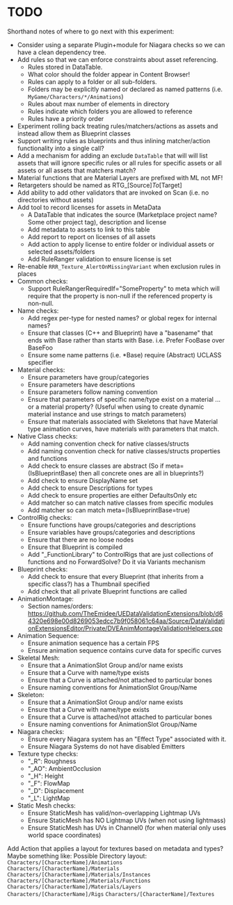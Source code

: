 # TODO

Shorthand notes of where to go next with this experiment:

* Consider using a separate Plugin+module for Niagara checks so we can have a clean dependency tree.
* Add rules so that we can enforce constraints about asset referencing.
  * Rules stored in DataTable.
  * What color should the folder appear in Content Browser!
  * Rules can apply to a folder or all sub-folders.
  * Folders may be explicitly named or declared as named patterns (i.e. `MyGame/Characters/*/Animations`)
  * Rules about max number of elements in directory
  * Rules indicate which folders you are allowed to reference
  * Rules have a priority order
* Experiment rolling back treating rules/matchers/actions as assets and instead allow them as Blueprint classes
* Support writing rules as blueprints and thus inlining matcher/action functionality into a single call?
* Add a mechanism for adding an exclude `DataTable` that will will list assets that will ignore specific rules or all rules for specific assets or all assets or all assets that matchers match?
* Material functions that are Material Layers are prefixed with ML not MF!
* Retargeters should be named as RTG_\[Source\]_To_\[Target\]
* Add ability to add other validators that are invoked on Scan (i.e. no directories without assets)
* Add tool to record licenses for assets in MetaData
    * A DataTable that indicates the source (Marketplace project name? Some other project tag), description and license
    * Add metadata to assets to link to this table
    * Add report to report on licenses of all assets
    * Add action to apply license to entire folder or individual assets or selected assets/folders
    * Add RuleRanger validation to ensure license is set
* Re-enable `RRR_Texture_AlertOnMissingVariant` when exclusion rules in places
* Common checks:
  * Support RuleRangerRequiredIf="SomeProperty" to meta which will require that the property is non-null if the referenced property is non-null.
* Name checks:
  * Add regex per-type for nested names? or global regex for internal names?
  * Ensure that classes (C++ and Blueprint) have a "basename" that ends with Base rather than starts with Base. i.e. Prefer FooBase over BaseFoo
  * Ensure some name patterns (i.e. *Base) require (Abstract) UCLASS specifier
* Material checks:
  * Ensure parameters have group/categories
  * Ensure parameters have descriptions
  * Ensure parameters follow naming convention
  * Ensure that parameters of specific name/type exist on a material ... or a material property? (Useful when using to create dynamic material instance and use strings to match parameters)
  * Ensure that materials associated with Skeletons that have Material type animation curves, have materials with parameters that match.
* Native Class checks:
  * Add naming convention check for native classes/structs
  * Add naming convention check for native classes/structs properties and functions
  * Add check to ensure classes are abstract (So if meta=(IsBlueprintBase) then all concrete ones are all in blueprints?)
  * Add check to ensure DisplayName set
  * Add check to ensure Descriptions for types
  * Add check to ensure properties are either DefaultsOnly etc
  * Add matcher so can match native classes from specific modules
  * Add matcher so can match meta=(IsBlueprintBase=true)
* ControlRig checks:
  * Ensure functions have groups/categories and descriptions
  * Ensure variables have groups/categories and descriptions
  * Ensure that there are no loose nodes
  * Ensure that Blueprint is compiled
  * Add "_FunctionLibrary" to ControlRigs that are just collections of functions and no ForwardSolve? Do it via Variants mechanism
* Blueprint checks:
  * Add check to ensure that every Blueprint (that inherits from a specific class?) has a Thumbnail specified
  * Add check that all private Blueprint functions are called
* AnimationMontage:
  * Section names/orders: https://github.com/TheEmidee/UEDataValidationExtensions/blob/d64320e698e00d8269053edcc7b9f058061c64aa/Source/DataValidationExtensionsEditor/Private/DVEAnimMontageValidationHelpers.cpp
* Animation Sequence:
  * Ensure animation sequence has a certain FPS
  * Ensure animation sequence contains curve data for specific curves
* Skeletal Mesh:
  * Ensure that a AnimationSlot Group and/or name exists
  * Ensure that a Curve with name/type exists
  * Ensure that a Curve is attached/not attached to particular bones
  * Ensure naming conventions for AnimationSlot Group/Name
* Skeleton:
  * Ensure that a AnimationSlot Group and/or name exists
  * Ensure that a Curve with name/type exists
  * Ensure that a Curve is attached/not attached to particular bones
  * Ensure naming conventions for AnimationSlot Group/Name
* Niagara checks:
  * Ensure every Niagara system has an "Effect Type" associated with it.
  * Ensure Niagara Systems do not have disabled Emitters
* Texture type checks:
  * "_R": Roughness
  * "_AO": AmbientOcclusion
  * "_H": Height
  * "_F": FlowMap
  * "_D": Displacement
  * "_L": LightMap
* Static Mesh checks:
  * Ensure StaticMesh has valid/non-overlapping Lightmap UVs
  * Ensure StaticMesh has NO Lightmap UVs (when not using lightmass)
  * Ensure StaticMesh has UVs in Channel0 (for when material only uses world space coordinates)

Add Action that applies a layout for textures based on metadata and types? Maybe something like:
Possible Directory layout:
 `Characters/[CharacterName]/Animations`
 `Characters/[CharacterName]/Materials`
 `Characters/[CharacterName]/Materials/Instances`
 `Characters/[CharacterName]/Materials/Functions`
 `Characters/[CharacterName]/Materials/Layers`
 `Characters/[CharacterName]/Rigs`
 `Characters/[CharacterName]/Textures`
